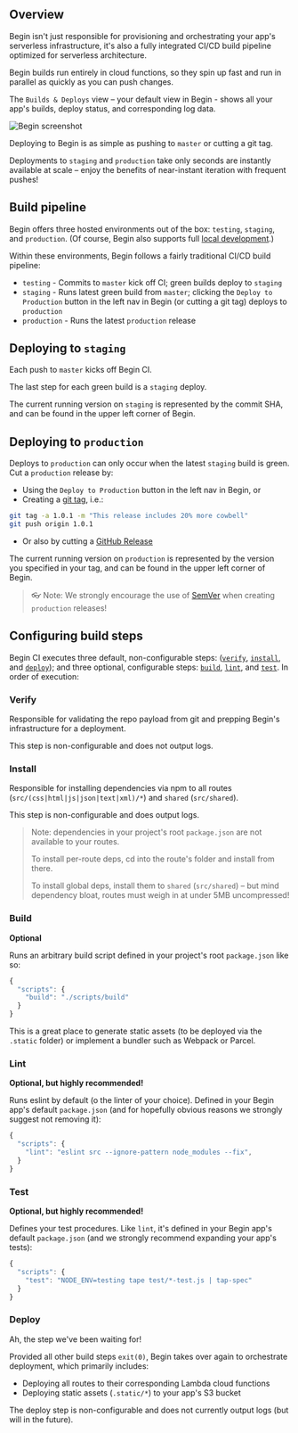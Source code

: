 ## Overview

Begin isn't just responsible for provisioning and orchestrating your app's serverless infrastructure, it's also a fully integrated CI/CD build pipeline optimized for serverless architecture.

Begin builds run entirely in cloud functions, so they spin up fast and run in parallel as quickly as you can push changes.

The `Builds & Deploys` view – your default view in Begin - shows all your app's builds, deploy status, and corresponding log data.

![Begin screenshot](https://s3.us-west-1.amazonaws.com/begin-docs/begin-screenshot-home-1.png)

Deploying to Begin is as simple as pushing to `master` or cutting a git tag.

Deployments to `staging` and `production` take only seconds are instantly available at scale – enjoy the benefits of near-instant iteration with frequent pushes!


## Build pipeline

Begin offers three hosted environments out of the box: `testing`, `staging`, and `production`. (Of course, Begin also supports full [local development](/en/getting-started/quickstart/#working-locally).)

Within these environments, Begin follows a fairly traditional CI/CD build pipeline:
- `testing` - Commits to `master` kick off CI; green builds deploy to `staging`
- `staging` - Runs latest green build from `master`; clicking the `Deploy to Production` button in the left nav in Begin (or cutting a git tag) deploys to `production`
- `production` - Runs the latest `production` release


## Deploying to `staging`

Each push to `master` kicks off Begin CI.

The last step for each green build is a `staging` deploy.

The current running version on `staging` is represented by the commit SHA, and can be found in the upper left corner of Begin.


## Deploying to `production`

Deploys to `production` can only occur when the latest `staging` build is green. Cut a `production` release by:
  - Using the `Deploy to Production` button in the left nav in Begin, or
  - Creating a [git tag](https://git-scm.com/book/en/v2/Git-Basics-Tagging), i.e.:
```bash
git tag -a 1.0.1 -m "This release includes 20% more cowbell"
git push origin 1.0.1
```
  - Or also by cutting a [GitHub Release](https://help.github.com/articles/creating-releases/)

The current running version on `production` is represented by the version you specified in your tag, and can be found in the upper left corner of Begin.

> 👓 Note: We strongly encourage the use of [SemVer](https://semver.org/) when creating `production` releases!


## Configuring build steps

Begin CI executes three default, non-configurable steps: ([`verify`](#verify), [`install`](#install), and [`deploy`](#deploy)); and three optional, configurable steps: [`build`](#build), [`lint`](#lint), and [`test`](#test). In order of execution:


### **Verify**

Responsible for validating the repo payload from git and prepping Begin's infrastructure for a deployment.

This step is non-configurable and does not output logs.


### **Install**

Responsible for installing dependencies via npm to all routes (`src/(css|html|js|json|text|xml)/*`) and `shared` (`src/shared`).

This step is non-configurable and does output logs.

> Note: dependencies in your project's root `package.json` are not available to your routes.
>
> To install per-route deps, cd into the route's folder and install from there.
>
> To install global deps, install them to `shared` (`src/shared`) – but mind dependency bloat, routes must weigh in at under 5MB uncompressed!


### **Build**

**Optional**

Runs an arbitrary build script defined in your project's root `package.json` like so:

```js
{
  "scripts": {
    "build": "./scripts/build"
  }
}
```

This is a great place to generate static assets (to be deployed via the `.static` folder) or implement a bundler such as Webpack or Parcel.


### **Lint**

**Optional, but highly recommended!**

Runs eslint by default (o the linter of your choice). Defined in your Begin app's default `package.json` (and for hopefully obvious reasons we strongly suggest not removing it):

```js
{
  "scripts": {
    "lint": "eslint src --ignore-pattern node_modules --fix",
  }
}
```


### **Test**

**Optional, but highly recommended!**

Defines your test procedures. Like `lint`, it's defined in your Begin app's default `package.json` (and we strongly recommend expanding your app's tests):


```js
{
  "scripts": {
    "test": "NODE_ENV=testing tape test/*-test.js | tap-spec"
  }
}
```


### **Deploy**

Ah, the step we've been waiting for!

Provided all other build steps `exit(0)`, Begin takes over again to orchestrate deployment, which primarily includes:
- Deploying all routes to their corresponding Lambda cloud functions
- Deploying static assets (`.static/*`) to your app's S3 bucket

The deploy step is non-configurable and does not currently output logs (but will in the future).
